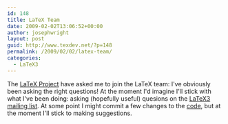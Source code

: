 ```yaml
---
id: 148
title: LaTeX Team
date: 2009-02-02T13:06:52+00:00
author: josephwright
layout: post
guid: http://www.texdev.net/?p=148
permalink: /2009/02/02/latex-team/
categories:
  - LaTeX3
---
```

The [LaTeX Project](https://www.latex-project.org/) have asked me to join the LaTeX team: I've obviously been asking the right questions! At the moment I'd imagine I'll stick with what I've been doing: asking (hopefully useful) quesions on the [LaTeX3 mailing list](https://listserv.uni-heidelberg.de/cgi-bin/wa?A0=LATEX-L). At some point I might commit a few changes to the [code](https://www.latex-project.org/svnroot/experimental/trunk/), but at the moment I'll stick to making suggestions.

